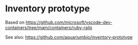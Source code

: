 # Inventory prototype

Based on https://github.com/microsoft/vscode-dev-containers/tree/main/containers/ruby-rails

See also: https://github.com/aquariumbio/inventory-prototype
